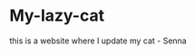 # My-lazy-cat
this is a website where I update my cat - Senna
<a herf="https://dondon199712.github.io/My-lazy-cat/" >
